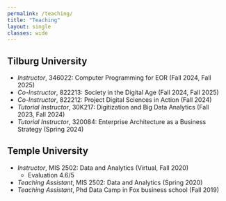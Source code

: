 ```yaml
---
permalink: /teaching/
title: "Teaching"
layout: single
classes: wide
---
```




## Tilburg University
- *Instructor*, 346022: Computer Programming for EOR (Fall 2024, Fall 2025)
- *Co-Instructor*, 822213: Society in the Digital Age (Fall 2024, Fall 2025)
- *Co-Instructor*, 822212: Project Digital Sciences in Action (Fall 2024)
- *Tutorial Instructor*, 30K217: Digitization and Big Data Analytics (Fall 2023, Fall 2024)
- *Tutorial Instructor*, 320084: Enterprise Architecture as a Business Strategy (Spring 2024)

## Temple University
- *Instructor*, MIS 2502: Data and Analytics (Virtual, Fall 2020) 
    - Evaluation 4.6/5
- *Teaching Assistant*, MIS 2502: Data and Analytics (Spring 2020)
- *Teaching Assistant*, Phd Data Camp in Fox business school (Fall 2019)
